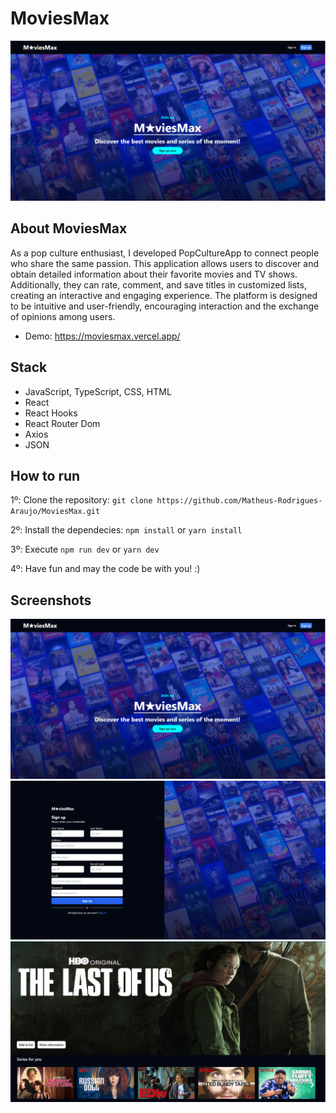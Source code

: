 # MoviesMax

![alt text](assets/moviesmax.PNG)

## About MoviesMax
As a pop culture enthusiast, I developed PopCultureApp to connect people who share the same passion. This application allows users to discover and obtain detailed information about their favorite movies and TV shows. Additionally, they can rate, comment, and save titles in customized lists, creating an interactive and engaging experience. The platform is designed to be intuitive and user-friendly, encouraging interaction and the exchange of opinions among users.

- Demo: https://moviesmax.vercel.app/

## Stack
- JavaScript, TypeScript, CSS, HTML
- React
- React Hooks
- React Router Dom
- Axios
- JSON

## How to run
1º: Clone the repository:
`git clone https://github.com/Matheus-Rodrigues-Araujo/MoviesMax.git`

2º: Install the dependecies:
`npm install` or `yarn install`

3º: Execute
`npm run dev` or `yarn dev`

4º: Have fun and may the code be with you! :)

## Screenshots

![alt text](assets/moviesmax.PNG)
![alt text](assets/moviesmax-sign.PNG)
![alt text](assets/moveis343433.PNG)
